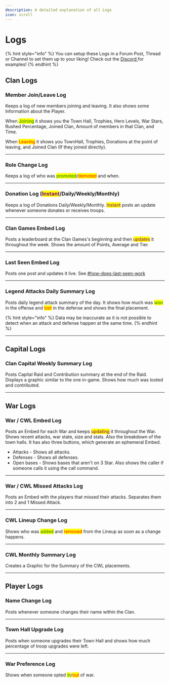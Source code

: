 ```yaml
---
description: A detailed explanation of all Logs
icon: scroll
---
```


# Logs

{% hint style="info" %}
You can setup these Logs in a Forum Post, Thread or Channel to set them up to your liking! Check out the [Discord ](https://discord.com/invite/ppuppun)for examples!
{% endhint %}

## Clan Logs

### Member Join/Leave Log

Keeps a log of new members joining and leaving. It also shows some Information about the Player.&#x20;

When <mark style="color:green;">Joining</mark> it shows you the Town Hall, Trophies, Hero Levels, War Stars, Rushed Percentage, Joined Clan, Amount of members in that Clan, and Time.

When <mark style="color:red;">Leaving</mark> it shows you TownHall, Trophies, Donations at the point of leaving, and Joined Clan (If they joined directly).

***

### Role Change Log

Keeps a log of who was <mark style="color:green;">promoted</mark>/<mark style="color:red;">demoted</mark> and when.

***

### Donation Log (<mark style="color:purple;">Instant</mark>/Daily/Weekly/Monthly)

Keeps a log of Donations Daily/Weekly/Monthly. <mark style="color:purple;">Instant</mark> posts an update whenever someone donates or receives troops.

***

### Clan Games Embed Log

Posts a leaderboard at the Clan Games's beginning and then <mark style="color:purple;">updates</mark> it throughout the week. Shows the amount of Points, Average and Tier.&#x20;

***

### Last Seen Embed Log

Posts one post and updates it live. See [#how-does-last-seen-work](../faq.md#how-does-last-seen-work "mention")

***

### Legend Attacks Daily Summary Log

Posts daily legend attack summary of the day. It shows how much was <mark style="color:green;">won</mark> in the offense and <mark style="color:red;">lost</mark> in the defense and shows the final placement.&#x20;

{% hint style="info" %}
Data may be inaccurate as it is not possible to detect when an attack and defense happen at the same time.
{% endhint %}

***

## Capital Logs

### Clan Capital Weekly Summary Log

Posts Capital Raid and Contribution summary at the end of the Raid. Displays a graphic similar to the one in-game. Shows how much was looted and contributed.

***

## War Logs

### War / CWL Embed Log

Posts an Embed for each War and keeps <mark style="color:purple;">updating</mark> it throughout the War. Shows recent attacks, war state, size and stats. Also the breakdown of the town halls. It has also three buttons, which generate an ephemeral Embed.

* Attacks - Shows all attacks.
* Defenses - Shows all defenses.
* Open bases - Shows bases that aren't on 3 Star. Also shows the caller if someone calls it using the call command.

***

### War / CWL Missed Attacks Log

Posts an Embed with the players that missed their attacks. Separates them into 2 and 1 Missed Attack.

***

### CWL Lineup Change Log

Shows who was <mark style="color:green;">added</mark> and <mark style="color:red;">removed</mark> from the Lineup as soon as a change happens.

***

### CWL Monthly Summary Log

Creates a Graphic for the Summary of the CWL placements.

***

## Player Logs

### Name Change Log

Posts whenever someone changes their name within the Clan.

***

### Town Hall Upgrade Log

Posts when someone upgrades their Town Hall and shows how much percentage of troop upgrades were left.

***

### War Preference Log

Shows when someone opted <mark style="color:green;">in</mark>/<mark style="color:red;">out</mark> of war.
